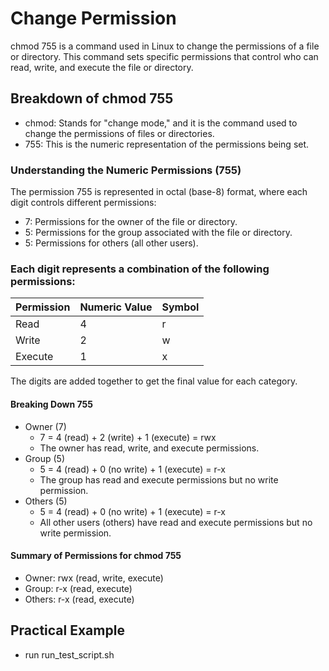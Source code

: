 # Change Permission
chmod 755 is a command used in Linux to change the permissions of a file or directory. This command sets specific permissions that control who can read, write, and execute the file or directory.
## Breakdown of chmod 755
- chmod: Stands for "change mode," and it is the command used to change the permissions of files or directories.
- 755: This is the numeric representation of the permissions being set.
### Understanding the Numeric Permissions (755)
The permission 755 is represented in octal (base-8) format, where each digit controls different permissions:
- 7: Permissions for the owner of the file or directory.
- 5: Permissions for the group associated with the file or directory.
- 5: Permissions for others (all other users).
### Each digit represents a combination of the following permissions:

| Permission | Numeric Value | Symbol |
|------------|---------------|--------|
| Read       | 4             | r      |
| Write      | 2             | w      |
| Execute    | 1             | x      |

The digits are added together to get the final value for each category.
#### Breaking Down 755
- Owner (7)
    - 7 = 4 (read) + 2 (write) + 1 (execute) = rwx
    - The owner has read, write, and execute permissions.
- Group (5)
    - 5 = 4 (read) + 0 (no write) + 1 (execute) = r-x
    - The group has read and execute permissions but no write permission.
- Others (5)
    - 5 = 4 (read) + 0 (no write) + 1 (execute) = r-x
    - All other users (others) have read and execute permissions but no write permission.

#### Summary of Permissions for chmod 755
- Owner: rwx (read, write, execute)
- Group: r-x (read, execute)
- Others: r-x (read, execute)

## Practical Example
- run run_test_script.sh
